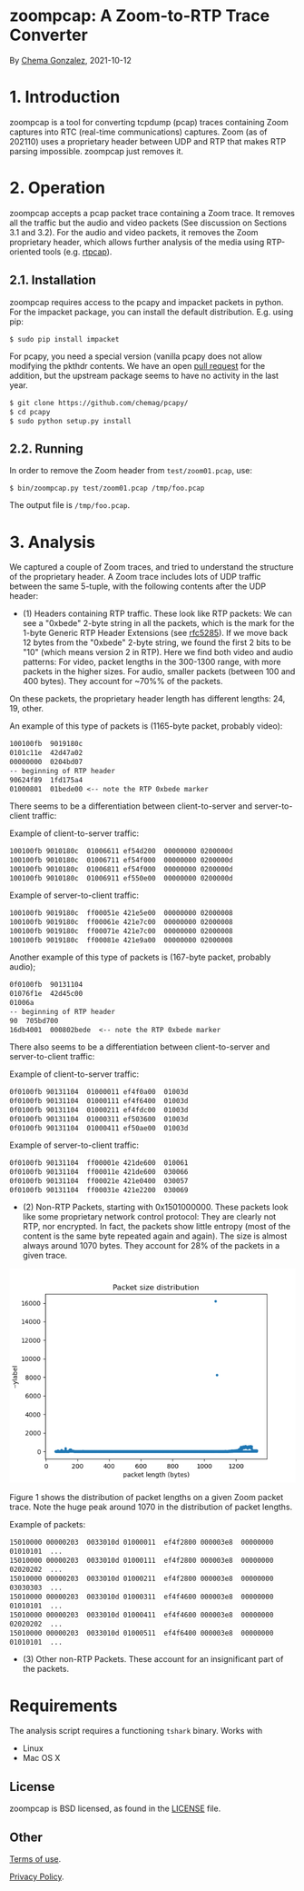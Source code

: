 # zoompcap: A Zoom-to-RTP Trace Converter

By [Chema Gonzalez](https://github.com/chemag), 2021-10-12


# 1. Introduction
zoompcap is a tool for converting tcpdump (pcap) traces containing Zoom captures into RTC (real-time communications) captures. Zoom (as of 202110) uses a proprietary header between UDP and RTP that makes RTP parsing impossible. zoompcap just removes it.


# 2. Operation

zoompcap accepts a pcap packet trace containing a Zoom trace. It removes all the traffic but the audio and video packets (See discussion on Sections 3.1 and 3.2). For the audio and video packets, it removes the Zoom proprietary header, which allows further analysis of the media using RTP-oriented tools (e.g. [rtpcap](https://github.com/chemag/rtpcap)).


## 2.1. Installation

zoompcap requires access to the pcapy and impacket packets in python. For the impacket package, you can install the default distribution. E.g. using pip:

```
$ sudo pip install impacket
```

For pcapy, you need a special version (vanilla pcapy does not allow modifying the pkthdr contents. We have an open [pull request](https://github.com/helpsystems/pcapy/pull/65) for the addition, but the upstream package seems to have no activity in the last year.

```
$ git clone https://github.com/chemag/pcapy/
$ cd pcapy
$ sudo python setup.py install
```

## 2.2. Running

In order to remove the Zoom header from `test/zoom01.pcap`, use:

```
$ bin/zoompcap.py test/zoom01.pcap /tmp/foo.pcap
```

The output file is `/tmp/foo.pcap`.


# 3. Analysis
We captured a couple of Zoom traces, and tried to understand the structure of the proprietary header. A Zoom trace includes lots of UDP traffic between the same 5-tuple, with the following contents after the UDP header:

* (1) Headers containing RTP traffic. These look like RTP packets: We can see a "0xbede" 2-byte string in all the packets, which is the mark for the 1-byte Generic RTP Header Extensions (see [rfc5285](https://datatracker.ietf.org/doc/html/rfc5285)). If we move back 12 bytes from the "0xbede" 2-byte string, we found the first 2 bits to be "10" (which means version 2 in RTP). Here we find both video and audio patterns: For video, packet lengths in the 300-1300 range, with more packets in the higher sizes. For audio, smaller packets (between 100 and 400 bytes). They account for ~70%% of the packets.

On these packets, the proprietary header length has different lengths: 24, 19, other.

An example of this type of packets is (1165-byte packet, probably video):

```
100100fb  9019180c
0101c11e  42d47a02
00000000  0204bd07
-- beginning of RTP header
90624f89  1fd175a4
01000801  01bede00 <-- note the RTP 0xbede marker
```

There seems to be a differentiation between client-to-server and server-to-client traffic:

Example of client-to-server traffic:

```
100100fb 9010180c  01006611 ef54d200  00000000 0200000d
100100fb 9010180c  01006711 ef54f000  00000000 0200000d
100100fb 9010180c  01006811 ef54f000  00000000 0200000d
100100fb 9010180c  01006911 ef550e00  00000000 0200000d
```

Example of server-to-client traffic:
```
100100fb 9019180c  ff00051e 421e5e00  00000000 02000008
100100fb 9019180c  ff00061e 421e7c00  00000000 02000008
100100fb 9019180c  ff00071e 421e7c00  00000000 02000008
100100fb 9019180c  ff00081e 421e9a00  00000000 02000008
```

Another example of this type of packets is (167-byte packet, probably audio);

```
0f0100fb  90131104
01076f1e  42d45c00
01006a
-- beginning of RTP header
90  705bd700
16db4001  000802bede  <-- note the RTP 0xbede marker
```

There also seems to be a differentiation between client-to-server and server-to-client traffic:

Example of client-to-server traffic:

```
0f0100fb 90131104  01000011 ef4f0a00  01003d
0f0100fb 90131104  01000111 ef4f6400  01003d
0f0100fb 90131104  01000211 ef4fdc00  01003d
0f0100fb 90131104  01000311 ef503600  01003d
0f0100fb 90131104  01000411 ef50ae00  01003d
```

Example of server-to-client traffic:
```
0f0100fb 90131104  ff00001e 421de600  010061
0f0100fb 90131104  ff00011e 421de600  030066
0f0100fb 90131104  ff00021e 421e0400  030057
0f0100fb 90131104  ff00031e 421e2200  030069
```

* (2) Non-RTP Packets, starting with 0x1501000000. These packets look like some proprietary network control protocol: They are clearly not RTP, nor encrypted. In fact, the packets show little entropy (most of the content is the same byte repeated again and again). The size is almost always around 1070 bytes. They account for 28% of the packets in a given trace.

![Packet Length Distribution](analysis/atlas.zoom.pcap.packets.csv.distribution.png)

Figure 1 shows the distribution of packet lengths on a given Zoom packet trace. Note the huge peak around 1070 in the distribution of packet lengths.


Example of packets:
```
15010000 00000203  0033010d 01000011  ef4f2800 000003e8  00000000 01010101  ...
15010000 00000203  0033010d 01000111  ef4f2800 000003e8  00000000 02020202  ...
15010000 00000203  0033010d 01000211  ef4f2800 000003e8  00000000 03030303  ...
15010000 00000203  0033010d 01000311  ef4f4600 000003e8  00000000 01010101  ...
15010000 00000203  0033010d 01000411  ef4f4600 000003e8  00000000 02020202  ...
15010000 00000203  0033010d 01000511  ef4f6400 000003e8  00000000 01010101  ...
```


* (3) Other non-RTP Packets. These account for an insignificant part of the packets.


# Requirements
The analysis script requires a functioning `tshark` binary. Works with
* Linux
* Mac OS X


## License
zoompcap is BSD licensed, as found in the [LICENSE](LICENSE) file.


## Other

[Terms of use](https://opensource.facebook.com/legal/terms).

[Privacy Policy](https://opensource.facebook.com/legal/privacy).

